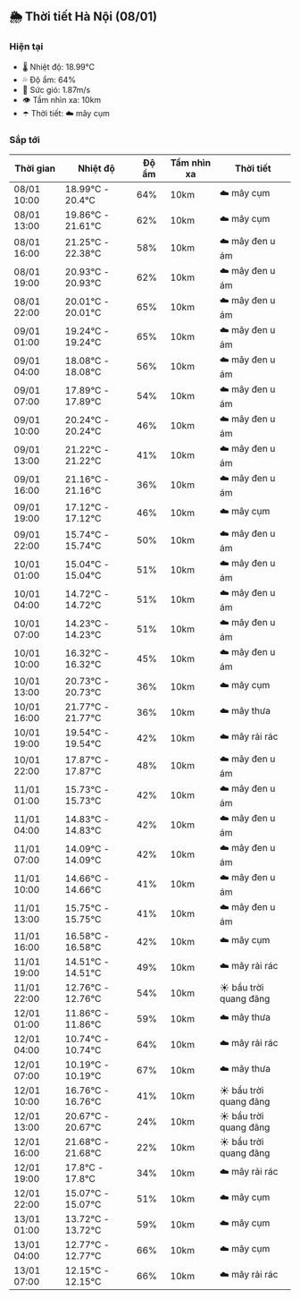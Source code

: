 ## 🌦️ Thời tiết Hà Nội (08/01)

### Hiện tại

- 🌡️ Nhiệt độ: 18.99℃
- 💦 Độ ẩm: 64%
- 💨 Sức gió: 1.87m/s
- 👁️ Tầm nhìn xa: 10km
- ☂️ Thời tiết: ☁️ mây cụm

### Sắp tới

| Thời gian | Nhiệt độ | Độ ẩm | Tầm nhìn xa | Thời tiết |
| --- | --- | --- | --- | --- |
| 08/01 10:00 | 18.99℃ - 20.4℃ | 64% | 10km | ☁️ mây cụm |
| 08/01 13:00 | 19.86℃ - 21.61℃ | 62% | 10km | ☁️ mây cụm |
| 08/01 16:00 | 21.25℃ - 22.38℃ | 58% | 10km | ☁️ mây đen u ám |
| 08/01 19:00 | 20.93℃ - 20.93℃ | 62% | 10km | ☁️ mây đen u ám |
| 08/01 22:00 | 20.01℃ - 20.01℃ | 65% | 10km | ☁️ mây đen u ám |
| 09/01 01:00 | 19.24℃ - 19.24℃ | 65% | 10km | ☁️ mây đen u ám |
| 09/01 04:00 | 18.08℃ - 18.08℃ | 56% | 10km | ☁️ mây đen u ám |
| 09/01 07:00 | 17.89℃ - 17.89℃ | 54% | 10km | ☁️ mây đen u ám |
| 09/01 10:00 | 20.24℃ - 20.24℃ | 46% | 10km | ☁️ mây đen u ám |
| 09/01 13:00 | 21.22℃ - 21.22℃ | 41% | 10km | ☁️ mây đen u ám |
| 09/01 16:00 | 21.16℃ - 21.16℃ | 36% | 10km | ☁️ mây đen u ám |
| 09/01 19:00 | 17.12℃ - 17.12℃ | 46% | 10km | ☁️ mây cụm |
| 09/01 22:00 | 15.74℃ - 15.74℃ | 50% | 10km | ☁️ mây đen u ám |
| 10/01 01:00 | 15.04℃ - 15.04℃ | 51% | 10km | ☁️ mây đen u ám |
| 10/01 04:00 | 14.72℃ - 14.72℃ | 51% | 10km | ☁️ mây đen u ám |
| 10/01 07:00 | 14.23℃ - 14.23℃ | 51% | 10km | ☁️ mây đen u ám |
| 10/01 10:00 | 16.32℃ - 16.32℃ | 45% | 10km | ☁️ mây đen u ám |
| 10/01 13:00 | 20.73℃ - 20.73℃ | 36% | 10km | ☁️ mây cụm |
| 10/01 16:00 | 21.77℃ - 21.77℃ | 36% | 10km | ☁️ mây thưa |
| 10/01 19:00 | 19.54℃ - 19.54℃ | 42% | 10km | ☁️ mây rải rác |
| 10/01 22:00 | 17.87℃ - 17.87℃ | 48% | 10km | ☁️ mây đen u ám |
| 11/01 01:00 | 15.73℃ - 15.73℃ | 42% | 10km | ☁️ mây đen u ám |
| 11/01 04:00 | 14.83℃ - 14.83℃ | 42% | 10km | ☁️ mây đen u ám |
| 11/01 07:00 | 14.09℃ - 14.09℃ | 42% | 10km | ☁️ mây đen u ám |
| 11/01 10:00 | 14.66℃ - 14.66℃ | 41% | 10km | ☁️ mây đen u ám |
| 11/01 13:00 | 15.75℃ - 15.75℃ | 41% | 10km | ☁️ mây đen u ám |
| 11/01 16:00 | 16.58℃ - 16.58℃ | 42% | 10km | ☁️ mây cụm |
| 11/01 19:00 | 14.51℃ - 14.51℃ | 49% | 10km | ☁️ mây rải rác |
| 11/01 22:00 | 12.76℃ - 12.76℃ | 54% | 10km | ☀️ bầu trời quang đãng |
| 12/01 01:00 | 11.86℃ - 11.86℃ | 59% | 10km | ☁️ mây thưa |
| 12/01 04:00 | 10.74℃ - 10.74℃ | 64% | 10km | ☁️ mây rải rác |
| 12/01 07:00 | 10.19℃ - 10.19℃ | 67% | 10km | ☁️ mây thưa |
| 12/01 10:00 | 16.76℃ - 16.76℃ | 41% | 10km | ☀️ bầu trời quang đãng |
| 12/01 13:00 | 20.67℃ - 20.67℃ | 24% | 10km | ☀️ bầu trời quang đãng |
| 12/01 16:00 | 21.68℃ - 21.68℃ | 22% | 10km | ☀️ bầu trời quang đãng |
| 12/01 19:00 | 17.8℃ - 17.8℃ | 34% | 10km | ☁️ mây rải rác |
| 12/01 22:00 | 15.07℃ - 15.07℃ | 51% | 10km | ☁️ mây cụm |
| 13/01 01:00 | 13.72℃ - 13.72℃ | 59% | 10km | ☁️ mây cụm |
| 13/01 04:00 | 12.77℃ - 12.77℃ | 66% | 10km | ☁️ mây cụm |
| 13/01 07:00 | 12.15℃ - 12.15℃ | 66% | 10km | ☁️ mây rải rác |
